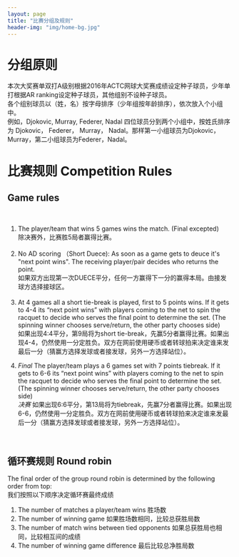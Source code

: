 ```yaml
---
layout: page
title: "比赛分组及规则"
header-img: "img/home-bg.jpg"
---
```


<h1 class="page-header">分组原则</h1>
本次大奖赛单双打A级别根据2016年ACTC网球大奖赛成绩设定种子球员，少年单打根据AR ranking设定种子球员，其他组别不设种子球员。
<br>
各个组别球员以（姓，名）按字母排序（少年组按年龄排序），依次放入个小组中。 <br>例如，Djokovic, Murray, Federer, Nadal 四位球员分到两个小组中，按姓氏排序为 Djokovic， Federer， Murray， Nadal。那样第一小组球员为Djokovic，Murray，第二小组球员为Federer，Nadal。
<br>

<h1 class="page-header">比赛规则 Competition Rules</h1>
<h2>Game rules</h2>
<ol>
  
  <li>The player/team that wins 5 games wins the match. (Final excepted)<br>除决赛外，比赛胜5局者赢得比赛。 </li>
  <li>No AD scoring （Short Duece): As soon as a game gets to deuce it's "next point wins". The receiving player/pair decides who returns the point.<br>如果双方出现第一次DUECE平分，任何一方赢得下一分的赢得本局。由接发球方选择接球区。 </li>
  <li>At 4 games all a short tie-break is played, first to 5 points wins. If it gets to 4-4 its “next point wins” with players coming to the net to spin the racquet to decide who serves the final point to determine the set. (The spinning winner chooses serve/return, the other party chooses side)<br>如果出现4:4平分，第9局将为short tie-break，先赢5分者赢得比赛。如果出现4-4，仍然使用一分定胜负。双方在网前使用硬币或者转球拍来决定谁来发最后一分（猜赢方选择发球或者接发球，另外一方选择站位）。</li>
  <li><em>Final</em> The player/team plays a 6 games set with 7 points tiebreak. If it gets to 6-6 its “next point wins” with players coming to the net to spin the racquet to decide who serves the final point to determine the set. (The spinning winner chooses serve/return, the other party chooses side)<br><em>决赛</em> 如果出现6:6平分，第13局将为tiebreak，先赢7分者赢得比赛。如果出现6-6，仍然使用一分定胜负。双方在网前使用硬币或者转球拍来决定谁来发最后一分（猜赢方选择发球或者接发球，另外一方选择站位）。</li>
  
</ol>
<br>

<h2>循环赛规则 Round robin</h2>
The final order of the group round robin is determined by the following order from top:<br>我们按照以下顺序决定循环赛最终成绩

<ol>
<li>The number of matches a player/team wins 胜场数</li>
<li>The number of winning game 如果胜场数相同，比较总获胜局数</li>
<li>The number of match wins between tied opponents 如果总获胜局也相同，比较相互间的成绩</li>
<li>The number of winning game difference 最后比较总净胜局数</li>
</ol>
